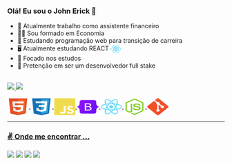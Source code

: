 ### Olá! Eu sou o John Erick 👋

- 💼 Atualmente trabalho como assistente financeiro
- 🧑‍🎓 Sou formado em Economia
- 📖 Estudando programação web para transição de carreira
- 🖥️ Atualmente estudando REACT <img align="center" alt="John-React" height="20" width="25" src="https://raw.githubusercontent.com/devicons/devicon/master/icons/react/react-original.svg">
- 👀 Focado nos estudos
- 🚀 Pretenção em ser um desenvolvedor full stake

<br>
<div>
  <a href="https://github.com/johnerick-dev">
  <img height="160em" src="https://github-readme-stats.vercel.app/api?username=johnerick-dev&show_icons=true&theme=dark&include_all_commits=true&count_private=true"/>
  <img height="160em" src="https://github-readme-stats.vercel.app/api/top-langs/?username=johnerick-dev&layout=compact&langs_count=7&theme=dark"/>
</div>

<div style="display: inline_block"><br>
  <img align="center" alt="John-HTML" height="40" width="50" src="https://raw.githubusercontent.com/devicons/devicon/master/icons/html5/html5-original.svg">
  <img align="center" alt="John-CSS" height="40" width="50" src="https://raw.githubusercontent.com/devicons/devicon/master/icons/css3/css3-original.svg">
  <img align="center" alt="John-Js" height="40" width="50" src="https://raw.githubusercontent.com/devicons/devicon/master/icons/javascript/javascript-plain.svg">
  <img align="center" alt="John-Boot" height="40" width="50" src="https://raw.githubusercontent.com/devicons/devicon/master/icons/bootstrap/bootstrap-original.svg">
  <img align="center" alt="John-React" height="40" width="50" src="https://raw.githubusercontent.com/devicons/devicon/master/icons/react/react-original.svg">
  <img align="center" alt="John-Node" height="40" width="50" src="https://raw.githubusercontent.com/devicons/devicon/master/icons/nodejs/nodejs-original.svg">
  <img align="center" alt="John-Git" height="40" width="50" src="https://raw.githubusercontent.com/devicons/devicon/master/icons/git/git-original.svg"> 
</div> 

<hr>
  
### ✌ Onde me encontrar ... 
  
<div>
  <a href="https://www.linkedin.com/in/john-erick-659283a0" target="_blank"><img src="https://img.shields.io/badge/-LinkedIn-%230077B5?style=for-the-badge&logo=linkedin&logoColor=white" target="_blank"></a> 
  <a href="https://instagram.com/johnerick.hs" target="_blank"><img src="https://img.shields.io/badge/-Instagram-%23E4405F?style=for-the-badge&logo=instagram&logoColor=white" target="_blank"></a>
  <a href="https://discord.gg/John Erick#9232" target="_blank"><img src="https://img.shields.io/badge/Discord-7289DA?style=for-the-badge&logo=discord&logoColor=white" target="_blank"></a> 
  <a href = "mailto:johnerickhs@gmail.com"><img src="https://img.shields.io/badge/-Gmail-%23333?style=for-the-badge&logo=gmail&logoColor=white" target="_blank"></a>
</div>
  
